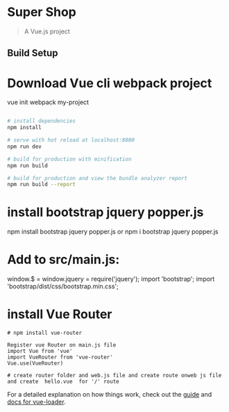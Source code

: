 # Super Shop

> A Vue.js project

## Build Setup

# Download Vue cli webpack project
vue init webpack my-project

``` bash

# install dependencies
npm install

# serve with hot reload at localhost:8080
npm run dev

# build for production with minification
npm run build

# build for production and view the bundle analyzer report
npm run build --report
```
# install bootstrap jquery popper.js
npm install bootstrap jquery popper.js
or 
npm i bootstrap jquery popper.js
# Add to src/main.js: 
window.$ = window.jquery = require('jquery');
import 'bootstrap'; 
import 'bootstrap/dist/css/bootstrap.min.css';

# install Vue Router
```
# npm install vue-router

Register vue Router on main.js file
import Vue from 'vue'
import VueRouter from 'vue-router'
Vue.use(VueRouter)

# create router folder and web.js file and create route onweb js file and create  hello.vue  for '/' route

```







For a detailed explanation on how things work, check out the [guide](http://vuejs-templates.github.io/webpack/) and [docs for vue-loader](http://vuejs.github.io/vue-loader).
